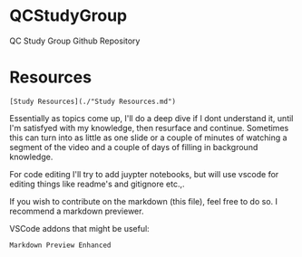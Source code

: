 # QCStudyGroup
QC Study Group Github Repository

# Resources

    [Study Resources](./"Study Resources.md")


Essentially as topics come up, I'll do a deep dive if I dont understand it, until I'm satisfyed with my knowledge, then resurface and continue. Sometimes this can turn into as little as one slide or a couple of minutes of watching a segment of the video and a couple of days of filling in background knowledge.


For code editing I'll try to add juypter notebooks, but will use vscode for editing things like readme's and gitignore etc.,. 

If you wish to contribute on the markdown (this file), feel free to do so. I recommend a markdown previewer. 

VSCode addons that might be useful:

    Markdown Preview Enhanced

    





